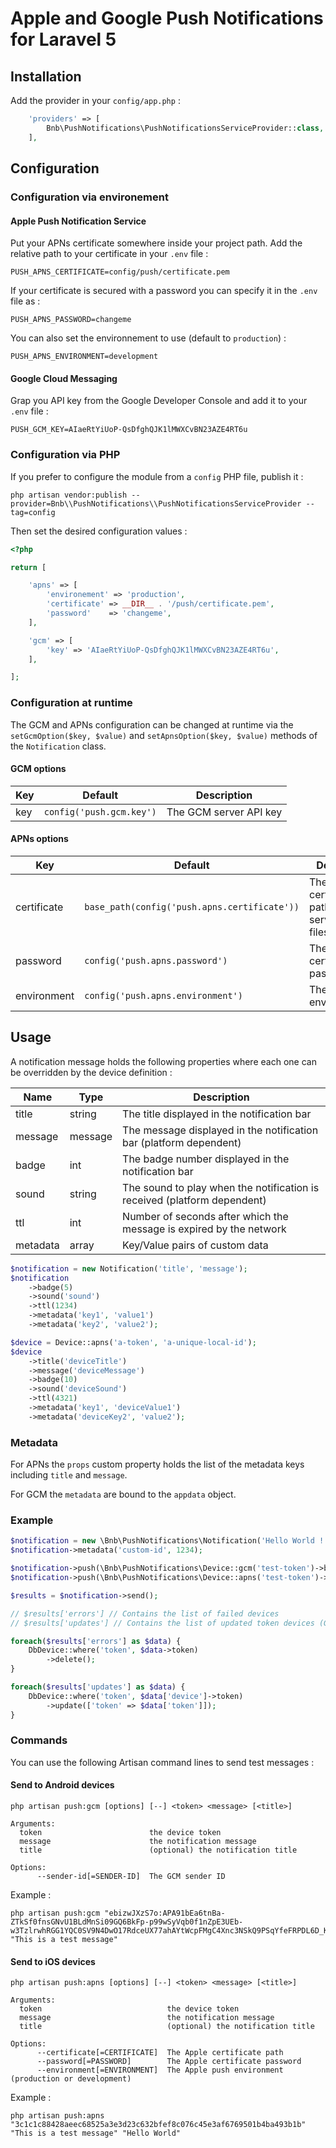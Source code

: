 # Apple and Google Push Notifications for Laravel 5

## Installation

Add the provider in your `config/app.php` :

```php
    'providers' => [
        Bnb\PushNotifications\PushNotificationsServiceProvider::class,
    ],
```

## Configuration

### Configuration via environement 

#### Apple Push Notification Service

Put your APNs certificate somewhere inside your project path. Add the relative path to your certificate in your `.env` file :

    PUSH_APNS_CERTIFICATE=config/push/certificate.pem

If your certificate is secured with a password you can specify it in the `.env` file as :

    PUSH_APNS_PASSWORD=changeme
    
You can also set the environnement to use (default to `production`) :

    PUSH_APNS_ENVIRONMENT=development

#### Google Cloud Messaging

Grap you API key from the Google Developer Console and add it to your `.env` file :

    PUSH_GCM_KEY=AIaeRtYiUoP-QsDfghQJK1lMWXCvBN23AZE4RT6u
    
### Configuration via PHP
 
If you prefer to configure the module from a `config` PHP file, publish it :

    php artisan vendor:publish --provider=Bnb\\PushNotifications\\PushNotificationsServiceProvider --tag=config
    
Then set the desired configuration values :

```php
<?php

return [

    'apns' => [
        'environement' => 'production',
        'certificate' => __DIR__ . '/push/certificate.pem',
        'password'    => 'changeme',
    ],

    'gcm' => [
        'key' => 'AIaeRtYiUoP-QsDfghQJK1lMWXCvBN23AZE4RT6u',
    ],

];
```

### Configuration at runtime

The GCM and APNs configuration can be changed at runtime via the `setGcmOption($key, $value)` and `setApnsOption($key, $value)` methods of the `Notification` class.

#### GCM options

| Key | Default | Description |
|------|------|-------------|
| key | `config('push.gcm.key')` | The GCM server API key |

#### APNs options

| Key | Default | Description |
|------|------|-------------|
| certificate | `base_path(config('push.apns.certificate'))` | The APNs certificate path on the server filesystem |
| password | `config('push.apns.password')` | The APNs certificate password |
| environment | `config('push.apns.environment')` | The APNs environnement |


## Usage

A notification message holds the following properties where each one can be overridden by the device definition :

| Name | Type | Description |
|------|------|-------------|
| title | string | The title displayed in the notification bar |
| message | message | The message displayed in the notification bar (platform dependent) |
| badge | int | The badge number displayed in the notification bar |
| sound |  string | The sound to play when the notification is received (platform dependent) |
| ttl |  int | Number of seconds after which the message is expired by the network |
| metadata | array | Key/Value pairs of custom data |

```php
$notification = new Notification('title', 'message');
$notification
    ->badge(5)
    ->sound('sound')
    ->ttl(1234)
    ->metadata('key1', 'value1')
    ->metadata('key2', 'value2');
```

```php
$device = Device::apns('a-token', 'a-unique-local-id');
$device
    ->title('deviceTitle')
    ->message('deviceMessage')
    ->badge(10)
    ->sound('deviceSound')
    ->ttl(4321)
    ->metadata('key1', 'deviceValue1')
    ->metadata('deviceKey2', 'value2');
```

### Metadata

For APNs the `props` custom property holds the list of the metadata keys including `title` and `message`.

For GCM the `metadata` are bound to the `appdata` object.

### Example

```php
$notification = new \Bnb\PushNotifications\Notification('Hello World !', 'This is a test message');
$notification->metadata('custom-id', 1234);

$notification->push(\Bnb\PushNotifications\Device::gcm('test-token')->badge(3)->metadata('device-key','demoGcm'));
$notification->push(\Bnb\PushNotifications\Device::apns('test-token')->badge(2)->metadata('device-key','demoApns'));

$results = $notification->send();

// $results['errors'] // Contains the list of failed devices
// $results['updates'] // Contains the list of updated token devices (GCM)

foreach($results['errors'] as $data) {
    DbDevice::where('token', $data->token)
        ->delete();
}

foreach($results['updates'] as $data) {
    DbDevice::where('token', $data['device']->token)
        ->update(['token' => $data['token']]);
}
```

### Commands

You can use the following Artisan command lines to send test messages :

#### Send to Android devices

`php artisan push:gcm [options] [--] <token> <message> [<title>]`

```
Arguments:
  token                        the device token
  message                      the notification message
  title                        (optional) the notification title

Options:
      --sender-id[=SENDER-ID]  The GCM sender ID
```

Example :

```
php artisan push:gcm "ebizwJXzS7o:APA91bEa6tnBa-ZTkSf0fnsGNvU1BLdMnSi09GQ6BkFp-p99wSyVqb0f1nZpE3UEb-w3TzlrwhRGG1YQC0SV9N4DwO17RdceUX77ahAYtWcpFMgC4Xnc3NSkQ9PSqYfeFRPDL6D_KORM" "This is a test message"
```

#### Send to iOS devices

`php artisan push:apns [options] [--] <token> <message> [<title>]`

```
Arguments:
  token                            the device token
  message                          the notification message
  title                            (optional) the notification title

Options:
      --certificate[=CERTIFICATE]  The Apple certificate path
      --password[=PASSWORD]        The Apple certificate password
      --environment[=ENVIRONMENT]  The Apple push environment (production or development)
```

Example :

```
php artisan push:apns "3c1c1c88428aeec68525a3e3d23c632bfef8c076c45e3af6769501b4ba493b1b" "This is a test message" "Hello World"
```